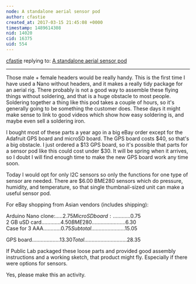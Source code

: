 ```yaml
---
node: A standalone aerial sensor pod
author: cfastie
created_at: 2017-03-15 21:45:08 +0000
timestamp: 1489614308
nid: 14020
cid: 16375
uid: 554
---
```




[cfastie](../profile/cfastie) replying to: [A standalone aerial sensor pod](../notes/cfastie/03-15-2017/a-standalone-aerial-sensor-pod)

----
Those male + female headers would be really handy. This is the first time I have used a Nano without headers, and it makes a really tidy package for an aerial rig. There probably is not a good way to assemble these flying things without soldering, and that is a huge obstacle to most people. Soldering together a thing like this pod takes a couple of hours, so it's generally going to be something the customer does. These days it might make sense to link to good videos which show how easy soldering is, and maybe even sell a soldering iron.

I bought most of these parts a year ago in a big eBay order except for the Adafruit GPS board and microSD board. The GPS board costs $40, so that's a big obstacle. I just ordered a $13 GPS board, so it's possible that parts for a sensor pod like this could cost under $30. It will be spring when it arrives, so I doubt I will find enough time to make the new GPS board work any time soon.

Today I would opt for only I2C sensors so only the functions for one type of sensor are needed. There are $6.00 BME280 sensors which do pressure, humidity, and temperature, so that single thumbnail-sized unit can make a useful sensor pod. 

For eBay shopping from Asian vendors (includes shipping):

Arduino Nano clone:.....$2.75  
MicroSD board:............$0.75  
2 GB uSD card.............$4.50  
BME280.......................$6.30  
Case for 3 AAA............$0.75  
Subtotal.......................$15.05   

GPS board...................$13.30   
Total.............................$28.35  

If Public Lab packaged these loose parts and provided good assembly instructions and a working sketch, that product might fly. Especially if there were options for sensors.

Yes, please make this an activity.



